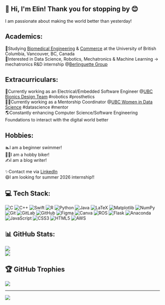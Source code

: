## 👋 Hi, I'm Elin! Thank you for stopping by 😊
I am passionate about making the world better than yesterday!

## Academics:
🧬Studying [Biomedical Engineering](https://bme.ubc.ca/) & [Commerce](https://www.sauder.ubc.ca/programs/bachelors-degrees/bachelor-commerce?gad_source=1&gclid=Cj0KCQiAvbm7BhC5ARIsAFjwNHth2Q-QgtgoftUWETkbHzq-f0D9Euck0nAhgVVDAf1etN65gBb5pgUaAjA9EALw_wcB&gclsrc=aw.ds) at the University of British Columbia, Vancouver, BC, Canada<br/>
🤖Interested in Data Science, Robotics, Mechatronics & Machine Learning -> mechatronics R&D internship @[Berlinguette Group](https://www.youtube.com/watch?v=JgJIj5_RAhg)<br/>

## Extracurriculars:
🦾Currently working as an Electrical/Embedded Software Engineer @[UBC Bionics Design Team](https://www.ubcbionics.com/) #robotics #prosthetics<br/>
👩‍💻Currently working as a Mentorship Coordinator @[UBC Women in Data Science](https://www.ubcwids.com/) #datascience #mentor<br/>
🌎Constantly enhancing Computer Science/Software Engineering Foundations to interact with the digital world better</br>

## Hobbies:
🏊I am a beginner swimmer!</br>
🚴‍♀️I am a hobby biker!</br>
✍️I am a blog writer! </br>

✨Contact me via [LinkedIn](https://www.linkedin.com/in/elin-lee-a44859208/)</br>
😄I am looking for summer 2026 internship!!</br>

<!--
**ElinNageum/ElinNageum** is a ✨ _special_ ✨ repository because its `README.md` (this file) appears on your GitHub profile.

Here are some ideas to get you started:

- 🔭 I’m currently working on ...
- 🌱 I’m currently learning ...
- 👯 I’m looking to collaborate on ...
- 🤔 I’m looking for help with ...
- 💬 Ask me about ...
- 📫 How to reach me: ...
- 😄 Pronouns: ...
- ⚡ Fun fact: ...
-->

## 💻 Tech Stack:
![C](https://img.shields.io/badge/c-%2300599C.svg?style=for-the-badge&logo=c&logoColor=white) ![C++](https://img.shields.io/badge/c++-%2300599C.svg?style=for-the-badge&logo=c%2B%2B&logoColor=white) ![Swift](https://img.shields.io/badge/swift-F54A2A?style=for-the-badge&logo=swift&logoColor=white) ![R](https://img.shields.io/badge/r-%23276DC3.svg?style=for-the-badge&logo=r&logoColor=white) ![Python](https://img.shields.io/badge/python-3670A0?style=for-the-badge&logo=python&logoColor=ffdd54) ![Java](https://img.shields.io/badge/java-%23ED8B00.svg?style=for-the-badge&logo=openjdk&logoColor=white) ![LaTeX](https://img.shields.io/badge/latex-%23008080.svg?style=for-the-badge&logo=latex&logoColor=white) ![Matplotlib](https://img.shields.io/badge/Matplotlib-%23ffffff.svg?style=for-the-badge&logo=Matplotlib&logoColor=black) ![NumPy](https://img.shields.io/badge/numpy-%23013243.svg?style=for-the-badge&logo=numpy&logoColor=white) ![Git](https://img.shields.io/badge/git-%23F05033.svg?style=for-the-badge&logo=git&logoColor=white) ![GitLab](https://img.shields.io/badge/gitlab-%23181717.svg?style=for-the-badge&logo=gitlab&logoColor=white) ![GitHub](https://img.shields.io/badge/github-%23121011.svg?style=for-the-badge&logo=github&logoColor=white) ![Figma](https://img.shields.io/badge/figma-%23F24E1E.svg?style=for-the-badge&logo=figma&logoColor=white) ![Canva](https://img.shields.io/badge/Canva-%2300C4CC.svg?style=for-the-badge&logo=Canva&logoColor=white) ![ROS](https://img.shields.io/badge/ros-%230A0FF9.svg?style=for-the-badge&logo=ros&logoColor=white) ![Flask](https://img.shields.io/badge/flask-%23000.svg?style=for-the-badge&logo=flask&logoColor=white) ![Anaconda](https://img.shields.io/badge/Anaconda-%2344A833.svg?style=for-the-badge&logo=anaconda&logoColor=white) ![JavaScript](https://img.shields.io/badge/javascript-%23323330.svg?style=for-the-badge&logo=javascript&logoColor=%23F7DF1E) ![CSS3](https://img.shields.io/badge/css3-%231572B6.svg?style=for-the-badge&logo=css3&logoColor=white) ![HTML5](https://img.shields.io/badge/html5-%23E34F26.svg?style=for-the-badge&logo=html5&logoColor=white) ![AWS](https://img.shields.io/badge/AWS-%23FF9900.svg?style=for-the-badge&logo=amazon-aws&logoColor=white) 
## 📊 GitHub Stats:
![](https://github-readme-stats.vercel.app/api?username=ElinNageum&theme=dark&hide_border=false&include_all_commits=false&count_private=false)<br/>
![](https://github-readme-streak-stats.herokuapp.com/?user=ElinNageum&theme=dark&hide_border=false)<br/>

## 🏆 GitHub Trophies
![](https://github-profile-trophy.vercel.app/?username=ElinNageum&theme=radical&no-frame=false&no-bg=true&margin-w=4)

---
[![](https://visitcount.itsvg.in/api?id=ElinNageum&icon=0&color=0)](https://visitcount.itsvg.in)
